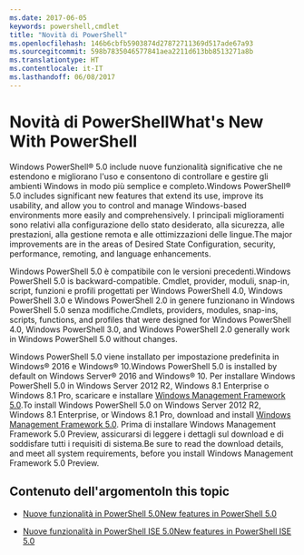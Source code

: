 ```yaml
---
ms.date: 2017-06-05
keywords: powershell,cmdlet
title: "Novità di PowerShell"
ms.openlocfilehash: 146b6cbfb5903874d27872711369d517ade67a93
ms.sourcegitcommit: 598b7835046577841aea2211d613bb8513271a8b
ms.translationtype: HT
ms.contentlocale: it-IT
ms.lasthandoff: 06/08/2017
---
```

# <a name="what39s-new-with-powershell"></a><span data-ttu-id="9a034-103">Novità di PowerShell</span><span class="sxs-lookup"><span data-stu-id="9a034-103">What&#39;s New With PowerShell</span></span>
<span data-ttu-id="9a034-104">Windows PowerShell® 5.0 include nuove funzionalità significative che ne estendono e migliorano l'uso e consentono di controllare e gestire gli ambienti Windows in modo più semplice e completo.</span><span class="sxs-lookup"><span data-stu-id="9a034-104">Windows PowerShell® 5.0 includes significant new features that extend its use, improve its usability, and allow you to control and manage Windows-based environments more easily and comprehensively.</span></span>  <span data-ttu-id="9a034-105">I principali miglioramenti sono relativi alla configurazione dello stato desiderato, alla sicurezza, alle prestazioni, alla gestione remota e alle ottimizzazioni delle lingue.</span><span class="sxs-lookup"><span data-stu-id="9a034-105">The major improvements are in the areas of Desired State Configuration, security, performance, remoting, and language enhancements.</span></span>

<span data-ttu-id="9a034-106">Windows PowerShell 5.0 è compatibile con le versioni precedenti.</span><span class="sxs-lookup"><span data-stu-id="9a034-106">Windows PowerShell 5.0 is backward-compatible.</span></span> <span data-ttu-id="9a034-107">Cmdlet, provider, moduli, snap-in, script, funzioni e profili progettati per Windows PowerShell 4.0, Windows PowerShell 3.0 e Windows PowerShell 2.0 in genere funzionano in Windows PowerShell 5.0 senza modifiche.</span><span class="sxs-lookup"><span data-stu-id="9a034-107">Cmdlets, providers, modules, snap-ins, scripts, functions, and profiles that were designed for Windows PowerShell 4.0, Windows PowerShell 3.0, and Windows PowerShell 2.0 generally work in Windows PowerShell 5.0 without changes.</span></span>

<span data-ttu-id="9a034-108">Windows PowerShell 5.0 viene installato per impostazione predefinita in Windows® 2016 e Windows® 10.</span><span class="sxs-lookup"><span data-stu-id="9a034-108">Windows PowerShell 5.0 is installed by default on Windows Server® 2016 and Windows® 10.</span></span> <span data-ttu-id="9a034-109">Per installare Windows PowerShell 5.0 in Windows Server 2012 R2, Windows 8.1 Enterprise o Windows 8.1 Pro, scaricare e installare [Windows Management Framework 5.0](https://go.microsoft.com/fwlink/?linkid=830436).</span><span class="sxs-lookup"><span data-stu-id="9a034-109">To install Windows PowerShell 5.0 on Windows Server 2012 R2, Windows 8.1 Enterprise, or Windows 8.1 Pro, download and install [Windows Management Framework 5.0](https://go.microsoft.com/fwlink/?linkid=830436).</span></span> <span data-ttu-id="9a034-110">Prima di installare Windows Management Framework 5.0 Preview, assicurarsi di leggere i dettagli sul download e di soddisfare tutti i requisiti di sistema.</span><span class="sxs-lookup"><span data-stu-id="9a034-110">Be sure to read the download details, and meet all system requirements, before you install Windows Management Framework 5.0 Preview.</span></span>

## <a name="in-this-topic"></a><span data-ttu-id="9a034-111">Contenuto dell'argomento</span><span class="sxs-lookup"><span data-stu-id="9a034-111">In this topic</span></span>

-   [<span data-ttu-id="9a034-112">Nuove funzionalità in PowerShell 5.0</span><span class="sxs-lookup"><span data-stu-id="9a034-112">New features in  PowerShell 5.0</span></span>](What-s-New-in-Windows-PowerShell-50.md)

-   [<span data-ttu-id="9a034-113">Nuove funzionalità in PowerShell ISE 5.0</span><span class="sxs-lookup"><span data-stu-id="9a034-113">New features in PowerShell ISE 5.0</span></span>](What-s-New-in-the-PowerShell-50-ISE.md)

<!--
-   New features in Windows PowerShell 4.0

-   New features in Windows PowerShell 3.0
-->

